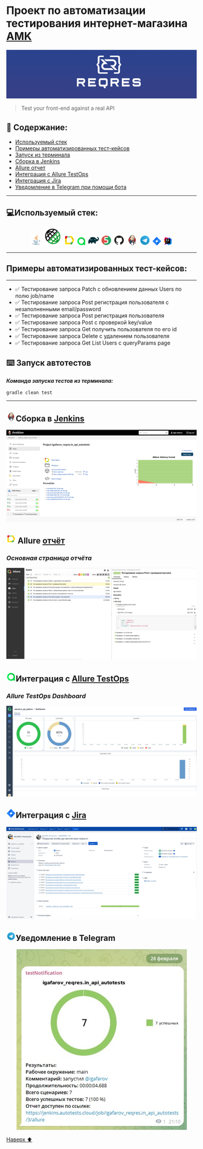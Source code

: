 # Проект по автоматизации тестирования интернет-магазина [AMK](https://shop.proamk.ru/)

<p align="center">  
<img alt="shop.proamk" src="/media/screenshots/reqres.in.png">



> Test your front-end against a real API


<a name="наверх"></a>

## :scroll: Содержание:

* <a href="#tools">Используемый стек</a>
* <a href="#cases">Примеры автоматизированных тест-кейсов</a>
* <a href="#console">Запуск из терминала</a>
* <a href="#jenkins">Сборка в Jenkins</a>
* <a href="#allure">Allure отчет</a>
* <a href="#allure-testops">Интеграция с Allure TestOps</a>
* <a href="#jira">Интеграция с Jira</a>
* <a href="#telegram">Уведомление в Telegram при помощи бота</a>


____
<a id="tools"></a>

## :computer:<a name="Используемый стек">**Используемый стек:**</a>

<p align="center">
<a href="https://www.java.com/"><img width="6%" title="Java" src="media/logo/Java.svg"></a>
<a href="https://rest-assured.io/"><img src="/media/logo/RestAssured.svg" width="50" height="50"  alt="RestAssured"/></a>
<a href="https://github.com/allure-framework/allure2"><img width="6%" title="Allure Report" src="media/logo/Allure.svg"></a>
<a href="https://qameta.io/"><img width="5%" title="Allure TestOps" src="media/logo/Allure_TO.svg"></a>
<a href="https://gradle.org/"><img width="6%" title="Gradle" src="media/logo/Gradle.svg"></a>
<a href="https://junit.org/junit5/"><img width="6%" title="JUnit5" src="media/logo/Junit5.svg"></a>
<a href="https://github.com/"><img width="6%" title="GitHub" src="media/logo/GitHub.svg"></a>
<a href="https://www.jenkins.io/"><img width="6%" title="Jenkins" src="media/logo/Jenkins.svg"></a>
<a href="https://web.telegram.org/a/"><img width="6%" title="Telegram" src="media/logo/Telegram.svg"></a>
<a href="https://www.atlassian.com/ru/software/jira/"><img width="5%" title="Jira" src="media/logo/Jira.svg"></a>
<a href="https://www.jetbrains.com/ru-ru/idea/"><img width="5%" title="IntelliJ" src="media/logo/idea.svg"></a>
</p>

____
<a id="cases"></a>

## <a name="Примеры автоматизированных тест-кейсов">**Примеры автоматизированных тест-кейсов:**</a>

____
- :white_check_mark: Тестирование запроса Patch c обновлением данных Users по полю job/name
- :white_check_mark: Тестирование запроса Post регистрация пользователя с незаполненными email/password
- :white_check_mark: Тестирование запроса Post регистрация пользователя
- :white_check_mark: Тестирование запроса Post c проверкой key/value
- :white_check_mark: Тестирование запроса Get получить пользователя по его id
- :white_check_mark: Тестирование запроса Delete c удалением пользователя
- :white_check_mark: Тестирование запроса Get List Users c queryParams page


<a id="console"></a>

## :keyboard: Запуск автотестов

***Команда запуска тестов из терминала:***

```
gradle clean test 
```

____
<a id="jenkins"></a>

## <img alt="Jenkins" height="25" src="media/logo/Jenkins.svg" width="25"/></a><a name="Сборка"></a>Сборка в [Jenkins](https://jenkins.autotests.cloud/job/igafarov_reqres.in_api_autotests/)</a>

<p align="center">  
<a href="https://jenkins.autotests.cloud/job/igafarov_reqres.in_api_autotests/"><img src="media/screenshots/jenkins.png" alt="Jenkins"/></a>  
</p>

<a id="allure"></a>

## <img src="media/logo/Allure.svg" width="25" height="25"  alt="Allure"/></a> Allure <a target="_blank" href="https://jenkins.autotests.cloud/job/igafarov_reqres.in_api_autotests/allure/">отчёт</a>

### *Основная страница отчёта*

<p align="center">  
<img title="Allure Overview Dashboard" src="media/screenshots/allure.jpg">  
</p> 

<a id="allure-testops"></a>

## <img src="media/logo/Allure_TO.svg" width="25" height="25"  alt="Allure"/></a>Интеграция с <a target="_blank" href="https://allure.autotests.cloud/project/4093/dashboards">Allure TestOps</a>

### *Allure TestOps Dashboard*

<p align="center">  
<img title="Allure TestOps Dashboard" src="media/screenshots/testOps.jpg">  
</p> 

<a id="jira"></a>

## <img src="media/logo/Jira.svg" width="25" height="25"  alt="Allure"/></a>Интеграция с <a target="_blank" href="https://jira.autotests.cloud/browse/HOMEWORK-1137">Jira</a>

<p align="center">  
<img title="Jira" src="media/screenshots/jira.jpg">  
</p>

<a id="telegram"></a>

## <img src="media/logo/Telegram.svg" width="25" height="25"  alt="Allure"/></a>Уведомление в Telegram

<p align="center">  
<img title="Allure Overview Dashboard" src="media/screenshots/telegram.jpg">  
</p>

 

[Наверх ⬆](#наверх)